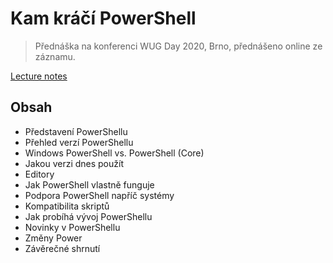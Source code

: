 # Kam kráčí PowerShell

> Přednáška na konferenci WUG Day 2020, Brno, přednášeno online ze záznamu.

[Lecture notes](./Budoucnost-PowerShell.ps1)

## Obsah

* Představení PowerShellu
* Přehled verzí PowerShellu
* Windows PowerShell vs. PowerShell (Core)
* Jakou verzi dnes použít
* Editory
* Jak PowerShell vlastně funguje
* Podpora PowerShell napříč systémy
* Kompatibilita skriptů
* Jak probíhá vývoj PowerShellu
* Novinky v PowerShellu
* Změny Power
* Závěrečné shrnutí
